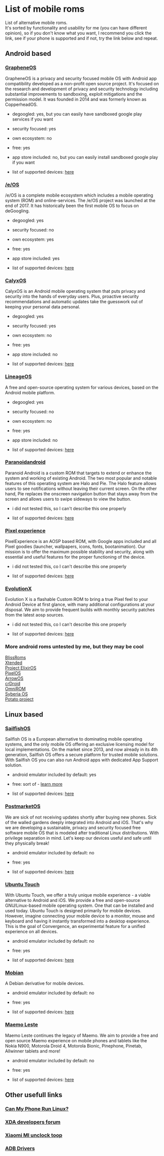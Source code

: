 # List of mobile roms
List of alternative mobile roms.  
It's sorted by functionality and usability for me (you can have different opinion), so if you don't know what you want, I recommend you click the link, see if your phone is supported and if not, try the link below and repeat.

## Android based
### [GrapheneOS](https://grapheneos.org/)  
GrapheneOS is a privacy and security focused mobile OS with Android app compatibility developed as a non-profit open source project. It's focused on the research and development of privacy and security technology including substantial improvements to sandboxing, exploit mitigations and the permission model. It was founded in 2014 and was formerly known as CopperheadOS.
- degoogled: yes, but you can easily have sandboxed google play services if you want
- security focused: yes
- own ecosystem: no
- free: yes
- app store included: no, but you can easily install sandboxed google play if you want

- list of supported devices: [here](https://grapheneos.org/faq#device-support)  

### [/e/OS](https://e.foundation/)  
/e/OS is a complete mobile ecosystem which includes a mobile operating system (ROM) and online-services. The /e/OS project was launched at the end of 2017. It has historically been the first mobile OS to focus on deGoogling.
- degoogled: yes
- security focused: no
- own ecosystem: yes
- free: yes
- app store included: yes

- list of supported devices: [here](https://doc.e.foundation/devices)  

### [CalyxOS](https://calyxos.org/)  
CalyxOS is an Android mobile operating system that puts privacy and security into the hands of everyday users. Plus, proactive security recommendations and automatic updates take the guesswork out of keeping your personal data personal.
- degoogled: yes
- security focused: yes
- own ecosystem: no
- free: yes
- app store included: no

- list of supported devices: [here](https://calyxos.org/install/)  

### [LineageOS](https://lineageos.org/)  
A free and open-source operating system for various devices, based on the Android mobile platform.
- degoogled: yes
- security focused: no
- own ecosystem: no
- free: yes
- app store included: no

- list of supported devices: [here](https://wiki.lineageos.org/devices/)  

### [Paranoidandroid](https://paranoidandroid.co/)  
Paranoid Android is a custom ROM that targets to extend or enhance the system and working of existing Android. The two most popular and notable features of this operating system are Halo and Pie. The Halo feature allows users to see notifications without leaving their current screen. On the other hand, Pie replaces the onscreen navigation button that stays away from the screen and allows users to swipe sideways to view the button.
- i did not tested this, so I can't describe this one properly

- list of supported devices: [here](https://paranoidandroid.co/)  

### [Pixel experience](https://pixelexperience.org/)  
PixelExperience is an AOSP based ROM, with Google apps included and all Pixel goodies (launcher, wallpapers, icons, fonts, bootanimation).
Our mission is to offer the maximum possible stability and security, along with essential and useful features for the proper functioning of the device.
- i did not tested this, co I can't describe this one properly

- list of supported devices: [here](https://get.pixelexperience.org/devices)  

### [EvolutionX](https://evolution-x.org/)  
Evolution X is a flashable Custom ROM to bring a true Pixel feel to your Android Device at first glance, with many additional configurations at your disposal. We aim to provide frequent builds with monthly security patches from the latest aosp sources.
- i did not tested this, co I can't describe this one properly

- list of supported devices: [here](https://evolution-x.org/download)  

### More android roms untested by me, but they may be cool
[BlissRoms](https://blissroms.org/)  
[Xtended](https://project-xtended.org/)  
[Project ElixirOS](https://projectelixiros.com/download)  
[PixelOS](https://pixelos.net/download)  
[ArrowOS](https://www.arrowos.net/download)  
[crDroid](https://crdroid.net/downloads)  
[OmniROM](https://omnirom.org/#devices)  
[Syberia OS](https://syberiaos.com/downloads)  
[Potato project](https://potatoproject.co/)  






## Linux based
### [SailfishOS](https://sailfishos.org/)  
Sailfish OS is a European alternative to dominating mobile operating systems, and the only mobile OS offering an exclusive licensing model for local implementations.
On the market since 2013, and now already in its 4th generation, Sailfish OS offers a secure platform for trusted mobile solutions. With Sailfish OS you can also run Android apps with dedicated App Support solution.
- android emulator included by default: yes
- free: sort of - [learn more](https://shop.jolla.com/)

- list of supported devices: [here](https://docs.sailfishos.org/Support/Supported_Devices/)  

### [PostmarketOS](https://postmarketos.org/)  
We are sick of not receiving updates shortly after buying new phones. Sick of the walled gardens deeply integrated into Android and iOS. That's why we are developing a sustainable, privacy and security focused free software mobile OS that is modeled after traditional Linux distributions. With privilege separation in mind. Let's keep our devices useful and safe until they physically break!
- android emulator included by default: no
- free: yes

- list of supported devices: [here](https://wiki.postmarketos.org/wiki/Devices)  

### [Ubuntu Touch](https://ubuntu-touch.io/)  
With Ubuntu Touch, we offer a truly unique mobile experience - a viable alternative to Android and iOS. We provide a free and open-source GNU/Linux-based mobile operating system. One that can be installed and used today. Ubuntu Touch is designed primarily for mobile devices. However, imagine connecting your mobile device to a monitor, mouse and keyboard and having it instantly transformed into a desktop experience. This is the goal of Convergence, an experimental feature for a unified experience on all devices.
- android emulator included by default: no
- free: yes

- list of supported devices: [here](https://devices.ubuntu-touch.io/)  

### [Mobian](https://mobian.org/)  
A Debian derivative for mobile devices.
- android emulator included by default: no
- free: yes

- list of supported devices: [here](https://wiki.mobian.org/doku.php?id=install)  

### [Maemo Leste](https://maemo-leste.github.io/)
Maemo Leste continues the legacy of Maemo. We aim to provide a free and open source Maemo experience on mobile phones and tablets like the Nokia N900, Motorola Droid 4, Motorola Bionic, Pinephone, Pinetab, Allwinner tablets and more!
- android emulator included by default: no
- free: yes

- list of supported devices: [here](https://maedevu.maemo.org/images/)  

## Other usefull links

### [Can My Phone Run Linux?](https://many.tuxphones.com/)

### [XDA developers forum](https://forum.xda-developers.com/)

### [Xiaomi MI unclock toop](https://mi-globe.com/download-xiaomi-mi-unlock-tool-all-versions/)

### [ADB Drivers](https://androidadbdriver.com/)